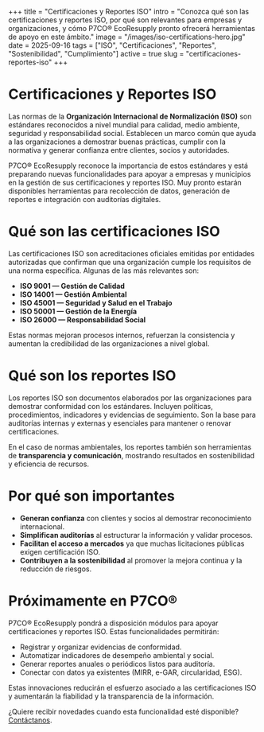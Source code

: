 +++
title = "Certificaciones y Reportes ISO"
intro = "Conozca qué son las certificaciones y reportes ISO, por qué son relevantes para empresas y organizaciones, y cómo P7CO® EcoResupply pronto ofrecerá herramientas de apoyo en este ámbito."
image = "/images/iso-certifications-hero.jpg"
date = 2025-09-16
tags = ["ISO", "Certificaciones", "Reportes", "Sostenibilidad", "Cumplimiento"]
active = true
slug = "certificaciones-reportes-iso"
+++

# Certificaciones y Reportes ISO

Las normas de la **Organización Internacional de Normalización (ISO)** son estándares reconocidos a nivel mundial para calidad, medio ambiente, seguridad y responsabilidad social. Establecen un marco común que ayuda a las organizaciones a demostrar buenas prácticas, cumplir con la normativa y generar confianza entre clientes, socios y autoridades.

P7CO® EcoResupply reconoce la importancia de estos estándares y está preparando nuevas funcionalidades para apoyar a empresas y municipios en la gestión de sus certificaciones y reportes ISO. Muy pronto estarán disponibles herramientas para recolección de datos, generación de reportes e integración con auditorías digitales.

# Qué son las certificaciones ISO

Las certificaciones ISO son acreditaciones oficiales emitidas por entidades autorizadas que confirman que una organización cumple los requisitos de una norma específica. Algunas de las más relevantes son:

- **ISO 9001 — Gestión de Calidad**  
- **ISO 14001 — Gestión Ambiental**  
- **ISO 45001 — Seguridad y Salud en el Trabajo**  
- **ISO 50001 — Gestión de la Energía**  
- **ISO 26000 — Responsabilidad Social**

Estas normas mejoran procesos internos, refuerzan la consistencia y aumentan la credibilidad de las organizaciones a nivel global.

# Qué son los reportes ISO

Los reportes ISO son documentos elaborados por las organizaciones para demostrar conformidad con los estándares. Incluyen políticas, procedimientos, indicadores y evidencias de seguimiento. Son la base para auditorías internas y externas y esenciales para mantener o renovar certificaciones.

En el caso de normas ambientales, los reportes también son herramientas de **transparencia y comunicación**, mostrando resultados en sostenibilidad y eficiencia de recursos.

# Por qué son importantes

- **Generan confianza** con clientes y socios al demostrar reconocimiento internacional.  
- **Simplifican auditorías** al estructurar la información y validar procesos.  
- **Facilitan el acceso a mercados** ya que muchas licitaciones públicas exigen certificación ISO.  
- **Contribuyen a la sostenibilidad** al promover la mejora continua y la reducción de riesgos.

# Próximamente en P7CO®

P7CO® EcoResupply pondrá a disposición módulos para apoyar certificaciones y reportes ISO. Estas funcionalidades permitirán:

- Registrar y organizar evidencias de conformidad.  
- Automatizar indicadores de desempeño ambiental y social.  
- Generar reportes anuales o periódicos listos para auditoría.  
- Conectar con datos ya existentes (MIRR, e-GAR, circularidad, ESG).  

Estas innovaciones reducirán el esfuerzo asociado a las certificaciones ISO y aumentarán la fiabilidad y la transparencia de la información.

¿Quiere recibir novedades cuando esta funcionalidad esté disponible? [Contáctanos](/es/home/contact).
